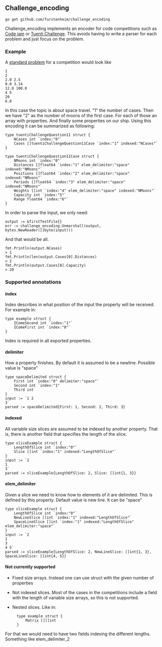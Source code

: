 ## Challenge_encoding

    go get github.com/furstenheim/challenge_encoding
    
Challenge_encoding implements an encoder for code competitions such as [Code jam](https://codingcompetitions.withgoogle.com/codejam) or [Tuenti Challenge](https://contest.tuenti.net/). This avoids having to write a parser for each problem and just focus on the problem.

### Example

A [standard problem](https://contest.tuenti.net/resources/2019/Question_11.html) for a competition would look like 

    1
    2
    2.0 2.5
    0.0 3.14
    12.0 100.0
    4 5
    20
    6.0
    

In this case the topic is about space travel. "1" the number of cases. Then we have "2" as the number of moons of the first case. For each of those an array with properties. And finally some properties on our ship. Using this encoding it can be summarized as following:

    type tuentiChallengeQuestion11 struct {
        NCases int `index:"0"`
        Cases []tuentiChallengeQuestion11Case `index:"1" indexed:"NCases"`
    }
    
    type tuentiChallengeQuestion11Case struct {
        NMoons int `index:"0"`
        Distances []float64 `index:"1" elem_delimiter:"space" indexed:"NMoons"`
        Positions []float64 `index:"2" elem_delimiter:"space" indexed:"NMoons"`
        Periods []float64 `index:"3" elem_delimiter:"space" indexed:"NMoons"`
        Weights []int `index:"4" elem_delimiter:"space" indexed:"NMoons"`
        Capacity int `index:"5"`
        Range float64 `index:"6"`
    }
    
 In order to parse the input, we only need:
 
    output := &firstTestFile{}
	err := challenge_encoding.Unmarshall(output, bytes.NewReader([]byte(input)))
	

And that would be all.

    fmt.Println(output.NCases)
	> 1
	fmt.Println(len(output.Cases[0].Distances)
	> 2
	fmt.Println(output.Cases[0].Capacity)
	> 20


### Supported annotations

#### index
Index describes in what position of the input the property will be received. For example in:

    type example struct {
        IComeSecond int `index:"1"`
        IComeFirst int `index:"0"`
    }
Index is required in all exported properties.

#### delimiter
How a property finishes. By default it is assumed to be a newline. Possible value is "space"

    type spaceDelimited struct {
        First int `index:"0" delimiter:"space"`
        Second int `index:"1"
        Third int
    }
    input := `1 2
    3`
    parsed := spaceDelimited{First: 1, Second: 2, Third: 3}
    
#### indexed
All variable size slices are assumed to be indexed by another property. That is, there is another field that specifies the length of the slice.

    type sliceExample struct {
        LengthOfSlice int `index:"0"`
        Slice []int `index:"1" indexed:"LengthOfSlice"` 
    }
    input := `2
    1
    3`
    parsed := sliceExample{LengthOfSlice: 2, Slice: []int{1, 3}}
    
#### elem_delimiter
Given a slice we need to know how to elements of it are delimited. This is defined by this property. Default value is new line. It can be "space"

    type sliceExample struct {
        LengthOfSlice int `index:"0"`
        NewLineSlice []int `index:"1" indexed:"LengthOfSlice"`
        SpaceLineSlice []int `index:"1" indexed:"LengthOfSlice" elem_delimiter:"space"` 
    }
    input := `2
    1
    3
    4 5`
    parsed := sliceExample{LengthOfSlice: 2, NewLineSlice: []int{1, 3}, SpaceLineSlice: []int{4, 5}}

#### Not currently supported
* Fixed size arrays. Instead one can use struct with the given number of properties
* Not indexed slices. Most of the cases in the competitions include a field with the length of variable size arrays, so this is not supported.
* Nested slices. Like in:

        type example struct {
            Matrix [][]int
        }
        
For that we would need to have two fields indexing the different lengths. Something like elem_delimiter_2
